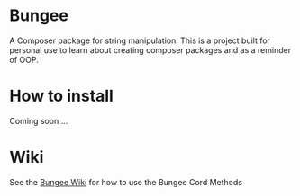 # Bungee

A Composer package for string manipulation. This is a project built for personal use to learn about creating composer packages and as a reminder of OOP.

# How to install

Coming soon ...

# Wiki

See the [Bungee Wiki](https://github.com/ckdrew670/bungee/wiki/Bungee-Wiki) for how to use the Bungee Cord Methods
